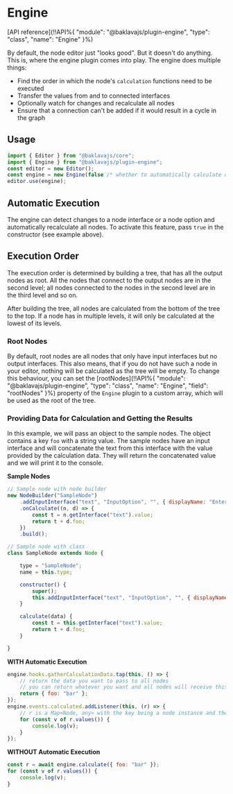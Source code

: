 # Engine

[API reference](!!API%{ "module": "@baklavajs/plugin-engine", "type": "class", "name": "Engine" }%)

By default, the node editor just "looks good". But it doesn't do anything. This is, where the engine plugin comes into play.
The engine does multiple things:
* Find the order in which the node's `calculation` functions need to be executed
* Transfer the values from and to connected interfaces
* Optionally watch for changes and recalculate all nodes
* Ensure that a connection can't be added if it would result in a cycle in the graph

## Usage
```js
import { Editor } from "@baklavajs/core";
import { Engine } from "@baklavajs/plugin-engine";
const editor = new Editor();
const engine = new Engine(false /* whether to automatically calculate on changes */);
editor.use(engine);
```

## Automatic Execution
The engine can detect changes to a node interface or a node option and automatically recalculate all nodes.
To activate this feature, pass `true` in the constructor (see example above).

## Execution Order
The execution order is determined by building a tree, that has all the output nodes as root. All the nodes that connect to the output nodes are in the second level; all nodes connected to the nodes in the second level are in the third level and so on.

After building the tree, all nodes are calculated from the bottom of the tree to the top. If a node has in multiple levels, it will only be calculated at the lowest of its levels.

### Root Nodes
By default, root nodes are all nodes that only have input interfaces but no output interfaces.
This also means, that if you do not have such a node in your editor, nothing will be calculated as the tree will be empty.
To change this behaviour, you can set the [rootNodes](!!API%{ "module": "@baklavajs/plugin-engine", "type": "class", "name": "Engine", "field": "rootNodes" }%) property of the `Engine` plugin to a custom array, which will be used as the root of the tree.

### Providing Data for Calculation and Getting the Results
In this example, we will pass an object to the sample nodes. The object contains a key `foo` with a string value.
The sample nodes have an input interface and will concatenate the text from this interface with the value provided by the calculation data.
They will return the concatenated value and we will print it to the console.

**Sample Nodes**
```js
// Sample node with node builder
new NodeBuilder("SampleNode")
    .addInputInterface("text", "InputOption", "", { displayName: "Enter your text" })
    .onCalculate((n, d) => {
        const t = n.getInterface("text").value;
        return t + d.foo;
    })
    .build();

// Sample node with class
class SampleNode extends Node {

    type = "SampleNode";
    name = this.type;

    constructor() {
        super();
        this.addInputInterface("text", "InputOption", "", { displayName: "Enter your text" });
    }

    calculate(data) {
        const t = this.getInterface("text").value;
        return t + d.foo;
    }

}
```

**WITH Automatic Execution**
```js
engine.hooks.gatherCalculationData.tap(this, () => {
    // return the data you want to pass to all nodes
    // you can return whatever you want and all nodes will receive this value as a parameter in their calculate function
    return { foo: "bar" };
});
engine.events.calculated.addListener(this, (r) => {
    // r is a Map<Node, any> with the key being a node instance and the value being what the node's calculate function returned
    for (const v of r.values()) {
        console.log(v);
    }
});
```

**WITHOUT Automatic Execution**
```js
const r = await engine.calculate({ foo: "bar" });
for (const v of r.values()) {
    console.log(v);
}
```
